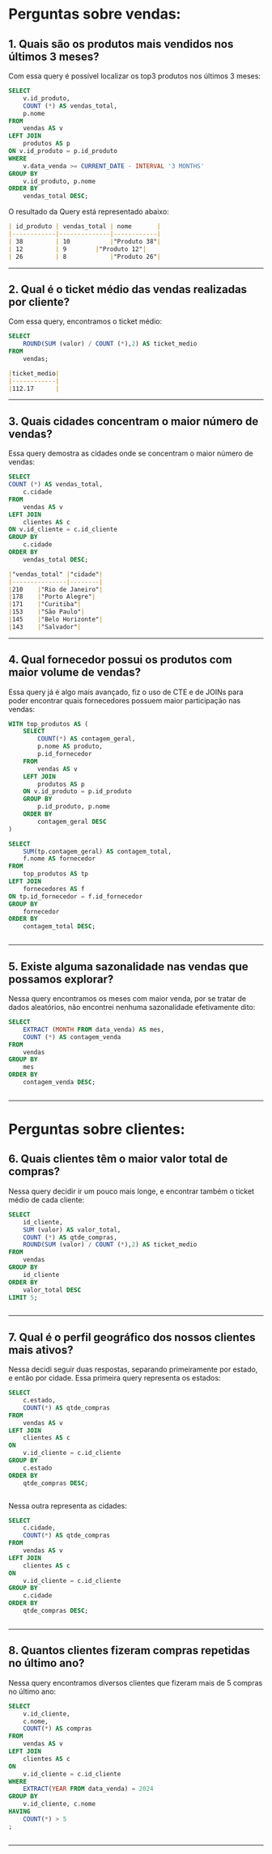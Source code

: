 # Perguntas sobre vendas:

## 1.	Quais são os produtos mais vendidos nos últimos 3 meses?
Com essa query é possível localizar os top3 produtos nos últimos 3 meses:

```sql
SELECT 
	v.id_produto, 
	COUNT (*) AS vendas_total, 
	p.nome
FROM 
	vendas AS v
LEFT JOIN 
	produtos AS p
ON v.id_produto = p.id_produto
WHERE 
	v.data_venda >= CURRENT_DATE - INTERVAL '3 MONTHS' 
GROUP BY 
	v.id_produto, p.nome
ORDER BY 
	vendas_total DESC;
```
O resultado da Query está representado abaixo:

```markdown
| id_produto | vendas_total | nome       |
|------------|--------------|------------|
| 38         | 10           |"Produto 38"|
| 12         | 9	    |"Produto 12"|
| 26         | 8            |"Produto 26"|
```
---

## 2.	Qual é o ticket médio das vendas realizadas por cliente?
Com essa query, encontramos o ticket médio:

```sql
SELECT 
	ROUND(SUM (valor) / COUNT (*),2) AS ticket_medio
FROM
	vendas;
```

```markdown
|ticket_medio|
|------------|
|112.17      |
```
---

## 3.	Quais cidades concentram o maior número de vendas?
Essa query demostra as cidades onde se concentram o maior número de vendas:

```sql
SELECT  
COUNT (*) AS vendas_total,
	c.cidade
FROM
	vendas AS v
LEFT JOIN 
	clientes AS c
ON v.id_cliente = c.id_cliente
GROUP BY
	c.cidade
ORDER BY
	vendas_total DESC;
```

```markdown
|"vendas_total" |"cidade"|
|---------------|--------|
|210	|"Rio de Janeiro"|
|178	|"Porto Alegre"|
|171	|"Curitiba"|
|153	|"São Paulo"|
|145	|"Belo Horizonte"|
|143	|"Salvador"|
```
---

## 4.	Qual fornecedor possui os produtos com maior volume de vendas?
Essa query já é algo mais avançado, fiz o uso de CTE e de JOINs para poder encontrar quais fornecedores possuem maior participação nas vendas:

```sql
WITH top_produtos AS (
    SELECT
        COUNT(*) AS contagem_geral,
        p.nome AS produto,
        p.id_fornecedor
    FROM 
        vendas AS v
    LEFT JOIN
        produtos AS p
    ON v.id_produto = p.id_produto
    GROUP BY 
        p.id_produto, p.nome
    ORDER BY
        contagem_geral DESC
)

SELECT 
    SUM(tp.contagem_geral) AS contagem_total,
    f.nome AS fornecedor
FROM 
    top_produtos AS tp
LEFT JOIN
    fornecedores AS f
ON tp.id_fornecedor = f.id_fornecedor
GROUP BY 
	fornecedor
ORDER BY 
	contagem_total DESC;
```

```markdown
```
---

## 5.	Existe alguma sazonalidade nas vendas que possamos explorar?
Nessa query encontramos os meses com maior venda, por se tratar de dados aleatórios, não encontrei nenhuma sazonalidade efetivamente dito:

```sql
SELECT 
	EXTRACT (MONTH FROM data_venda) AS mes,
	COUNT (*) AS contagem_venda
FROM 
	vendas
GROUP BY
	mes
ORDER BY
	contagem_venda DESC;
```

```markdown
```
---

# Perguntas sobre clientes:

## 6. Quais clientes têm o maior valor total de compras?
Nessa query decidir ir um pouco mais longe, e encontrar também o ticket médio de cada cliente:
```sql
SELECT
	id_cliente,
	SUM (valor) AS valor_total,
	COUNT (*) AS qtde_compras,
	ROUND(SUM (valor) / COUNT (*),2) AS ticket_medio
FROM
	vendas
GROUP BY 
	id_cliente
ORDER BY
	valor_total DESC
LIMIT 5;
```

```markdown
```
---

## 7. Qual é o perfil geográfico dos nossos clientes mais ativos?
Nessa decidi seguir duas respostas, separando primeiramente por estado, e então por cidade.
Essa primeira query representa os estados:
```sql
SELECT
    c.estado,
    COUNT(*) AS qtde_compras
FROM
    vendas AS v
LEFT JOIN
    clientes AS c
ON 
    v.id_cliente = c.id_cliente
GROUP BY 
    c.estado
ORDER BY
    qtde_compras DESC;
```

```markdown
```
Nessa outra representa as cidades:
```sql
SELECT
    c.cidade,
    COUNT(*) AS qtde_compras
FROM
    vendas AS v
LEFT JOIN
    clientes AS c
ON 
    v.id_cliente = c.id_cliente
GROUP BY 
    c.cidade
ORDER BY
    qtde_compras DESC;
```

```markdown
```
---

## 8. Quantos clientes fizeram compras repetidas no último ano?
Nessa query encontramos diversos clientes que fizeram mais de 5 compras no último ano:
```sql
SELECT
	v.id_cliente,
	c.nome,
	COUNT(*) AS compras
FROM
	vendas AS v
LEFT JOIN
	clientes AS c
ON
	v.id_cliente = c.id_cliente
WHERE
	EXTRACT(YEAR FROM data_venda) = 2024
GROUP BY 
	v.id_cliente, c.nome
HAVING
	COUNT(*) > 5
;
```

```markdown
```
---
